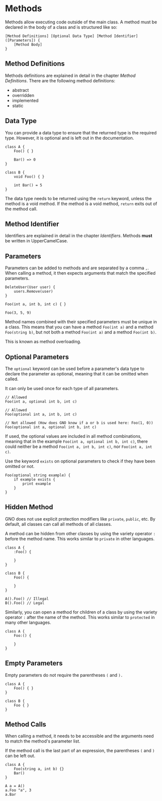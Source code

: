 # Methods

Methods allow executing code outside of the main class.
A method must be declared in the body of a class and is structured like so:

```
[Method Definitions] [Optional Data Type] [Method Identifier] ([Parameters]) {
    [Method Body]
}
```

## Method Definitions

Methods definitions are explained in detail in the chapter _Method Definitions_.
There are the following method definitions:

- abstract
- overridden
- implemented
- static

## Data Type

You can provide a data type to ensure that the returned type is the required type.
However, it is optional and is left out in the documentation.

```gno
class A {
    Foo() { }

    Bar() => 0
}

class B {
    void Foo() { }

    int Bar() = 5
}
```

The data type needs to be returned using the `return` keyword, unless the method is a void method.
If the method is a void method, `return` exits out of the method call.

## Method Identifier

Identifiers are explained in detail in the chapter _Identifiers_.
Methods **must** be written in UpperCamelCase.

## Parameters

Parameters can be added to methods and are separated by a comma `,`.
When calling a method, it then expects arguments that match the specified parameters.

```gno
DeleteUser(User user) {
    users.Remove(user)
}

Foo(int a, int b, int c) { }

Foo(3, 5, 9)
```

Method names combined with their specified parameters must be unique in a class.
This means that you can have a method `Foo(int a)` and a method `Foo(string b)`, but not both a
method `Foo(int a)` and a method `Foo(int b)`.

This is known as method overloading.

## Optional Parameters

The `optional` keyword can be used before a parameter's data type to declare the parameter as
optional, meaning that it can be omitted when called.

It can only be used once for each type of all parameters.

```gno
// Allowed
Foo(int a, optional int b, int c)

// Allowed
Foo(optional int a, int b, int c)

// Not allowed (How does GNO know if a or b is used here: Foo(1, 0))
Foo(optional int a, optional int b, int c)
```

If used, the optional values are included in all method combinations, meaning that in the example
`Foo(int a, optional int b, int c)`, there could neither be a method
`Foo(int a, int b, int c)`, nor `Foo(int a, int c)`.

Use the keyword `exists` on optional parameters to check if they have been omitted or not.

```gno
Foo(optional string example) {
    if example exists {
        print example
    }
}
```

## Hidden Method

GNO does not use explicit protection modifiers like `private`, `public`, etc.
By default, all classes can call all methods of all classes.

A method can be hidden from other classes by using the variety operator `:` before the method name.
This works similar to `private` in other languages.

```gno
class A {
    :Foo() {

    }
}

class B {
    Foo() {

    }
}

A().Foo() // Illegal
B().Foo() // Legal
```

Similarly, you can open a method for children of a class by using the variety operator `:` after
the name of the method. This works similar to `protected` in many other languages.

```gno
class A {
    Foo:() {

    }
}
```

## Empty Parameters

Empty parameters do not require the parentheses `(` and `).`

```gno
class A {
    Foo() { }
}

class B {
    Foo { }
}
```

## Method Calls

When calling a method, it needs to be accessible and the arguments need to match the method's
parameter list.

If the method call is the last part of an expression, the parentheses `(` and `)` can be left out.

```gno
class A {
    Foo(string a, int b) {}
    Bar()
}

A a = A()
a.Foo "a", 3
a.Bar
```
